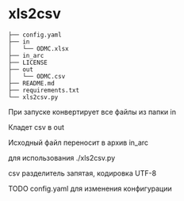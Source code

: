 # xls2csv
```
├── config.yaml
├── in
│   └── ODMC.xlsx
├── in_arc
├── LICENSE
├── out
│   └── ODMC.csv
├── README.md
├── requirements.txt
└── xls2csv.py
```
При запуске конвертирует все файлы из папки  in

Кладет csv в out

Исходный файл переносит в архив in_arc

для использования ./xls2csv.py

csv разделитель запятая, кодировка UTF-8

TODO config.yaml для изменения конфигурации
